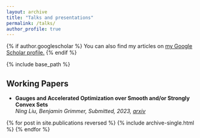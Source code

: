 ```yaml
---
layout: archive
title: "Talks and presentations"
permalink: /talks/
author_profile: true
---
```


{% if author.googlescholar %}
  You can also find my articles on <u><a href="{{author.googlescholar}}">my Google Scholar profile</a>.</u>
{% endif %}

{% include base_path %}
## Working Papers

* __Gauges and Accelerated Optimization over Smooth and/or Strongly Convex Sets__  \
_Ning Liu, Benjamin Grimmer, Submitted, 2023, [arxiv](https://arxiv.org/abs/2303.05037)_



{% for post in site.publications reversed %}
  {% include archive-single.html %}
{% endfor %}
